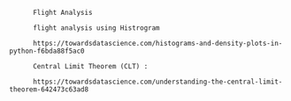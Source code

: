           Flight Analysis
          
          flight analysis using Histrogram
          
          https://towardsdatascience.com/histograms-and-density-plots-in-python-f6bda88f5ac0
          
          Central Limit Theorem (CLT) :
          
          https://towardsdatascience.com/understanding-the-central-limit-theorem-642473c63ad8

